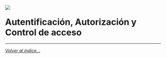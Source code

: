 <img src="../imagenes/MI-LICENCIA88x31.png" style="float: left; margin-right: 10px;" />

# Autentificación, Autorización y Control de acceso
________________________________________
*[Volver al índice...](../README.md)*